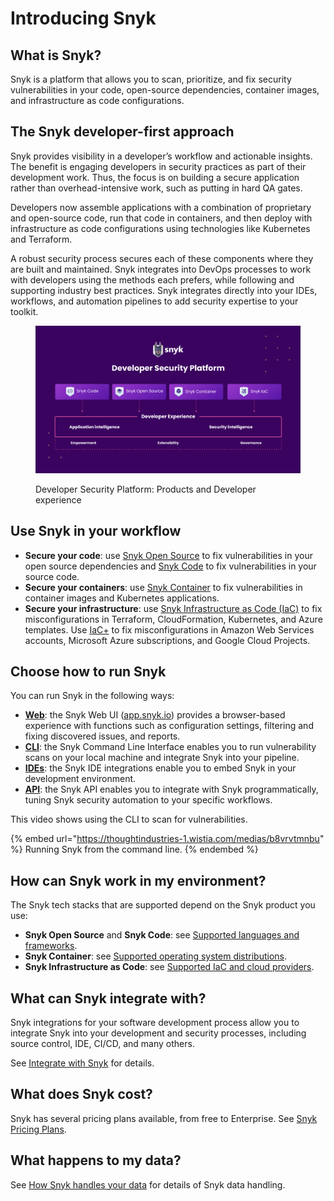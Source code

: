# Introducing Snyk

## What is Snyk?

Snyk is a platform that allows you to scan, prioritize, and fix security vulnerabilities in your code, open-source dependencies, container images, and infrastructure as code configurations.

## The Snyk developer-first approach

Snyk provides visibility in a developer’s workflow and actionable insights. The benefit is engaging developers in security practices as part of their development work. Thus, the focus is on building a secure application rather than overhead-intensive work, such as putting in hard QA gates.&#x20;

Developers now assemble applications with a combination of proprietary and open-source code, run that code in containers, and then deploy with infrastructure as code configurations using technologies like Kubernetes and Terraform.

A robust security process secures each of these components where they are built and maintained. Snyk integrates into DevOps processes to work with developers using the methods each prefers, while following and supporting industry best practices. Snyk integrates directly into your IDEs, workflows, and automation pipelines to add security expertise to your toolkit.

<figure><img src="../.gitbook/assets/image (162) (1) (1) (1) (1) (1) (1) (1) (1) (1) (1) (1) (1).png" alt="Developer Security Platform: Products and Developer experience"><figcaption><p>Developer Security Platform: Products and Developer experience</p></figcaption></figure>

## Use Snyk in your workflow

* **Secure your code**: use [Snyk Open Source](../scan-using-snyk/snyk-open-source/) to fix vulnerabilities in your open source dependencies and [Snyk Code](../scan-using-snyk/snyk-code/) to fix vulnerabilities in your source code.
* **Secure your containers**: use [Snyk Container](../scan-using-snyk/snyk-container/) to fix vulnerabilities in container images and Kubernetes applications.
* **Secure your infrastructure**: use [Snyk Infrastructure as Code (IaC)](../scan-using-snyk/scan-infrastructure/scan-your-iac-source-code/) to fix misconfigurations in Terraform, CloudFormation, Kubernetes, and Azure templates. Use [IaC+](../scan-using-snyk/scan-infrastructure/iac+-code-to-cloud-capabilities/) to fix misconfigurations in Amazon Web Services accounts, Microsoft Azure subscriptions, and Google Cloud Projects.

## Choose how to run Snyk

You can run Snyk in the following ways:

* [**Web**](explore-snyk-through-the-web-ui.md): the Snyk Web UI ([app.snyk.io](https://app.snyk.io)) provides a browser-based experience with functions such as configuration settings, filtering and fixing discovered issues, and reports.
* [**CLI**](../snyk-cli/): the Snyk Command Line Interface enables you to run vulnerability scans on your local machine and integrate Snyk into your pipeline.
* [**IDEs**](../integrations/ide-tools/): the Snyk IDE integrations enable you to embed Snyk in your development environment.
* [**API**](../snyk-api/): the Snyk API enables you to integrate with Snyk programmatically, tuning Snyk security automation to your specific workflows.

This video shows using the CLI to scan for vulnerabilities.

{% embed url="https://thoughtindustries-1.wistia.com/medias/b8vrvtmnbu" %}
Running Snyk from the command line.
{% endembed %}

## How can Snyk work in my environment?

The Snyk tech stacks that are supported depend on the Snyk product you use:

* **Snyk Open Source** and **Snyk Code**: see [Supported languages and frameworks](../scan-using-snyk/supported-languages-and-frameworks/).
* **Snyk Container**: see [Supported operating system distributions](../scan-using-snyk/snyk-container/how-snyk-container-works/supported-operating-system-distributions.md).
* **Snyk Infrastructure as Code**: see [Supported IaC and cloud providers](../scan-using-snyk/scan-infrastructure/supported-iac-languages-cloud-providers-and-cloud-resources/).

## What can Snyk integrate with?

Snyk integrations for your software development process allow you to integrate Snyk into your development and security processes, including source control, IDE, CI/CD, and many others.

See [Integrate with Snyk](../integrations/) for details.

## **What does Snyk cost?**

Snyk has several pricing plans available, from free to Enterprise. See [Snyk Pricing Plans](../more-info/plans.md).

## What happens to my data?

See [How Snyk handles your data](../more-info/how-snyk-handles-your-data.md) for details of Snyk data handling.
